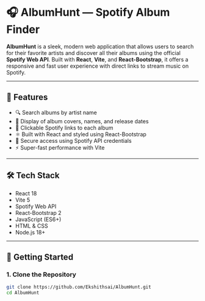 # 🎧 AlbumHunt — Spotify Album Finder

**AlbumHunt** is a sleek, modern web application that allows users to search for their favorite artists and discover all their albums using the official **Spotify Web API**. Built with **React**, **Vite**, and **React-Bootstrap**, it offers a responsive and fast user experience with direct links to stream music on Spotify.

---

## 🌟 Features

- 🔍 Search albums by artist name
- 🎨 Display of album covers, names, and release dates
- 🔗 Clickable Spotify links to each album
- ⚛️ Built with React and styled using React-Bootstrap
- 🔐 Secure access using Spotify API credentials
- ⚡ Super-fast performance with Vite

---

## 🛠️ Tech Stack

- React 18
- Vite 5
- Spotify Web API
- React-Bootstrap 2
- JavaScript (ES6+)
- HTML & CSS
- Node.js 18+

---

## 🚀 Getting Started

### 1. Clone the Repository

```bash
git clone https://github.com/Ekshithsai/AlbumHunt.git
cd AlbumHunt
